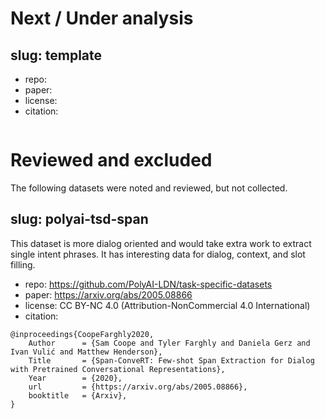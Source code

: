 

# Next / Under analysis


## slug: template

* repo:
* paper:
* license:
* citation:
```
```


# Reviewed and excluded

The following datasets were noted and reviewed, but not collected.


## slug: polyai-tsd-span

This dataset is more dialog oriented and would take extra work to extract single intent phrases. It has interesting data for dialog, context, and slot filling.

* repo: https://github.com/PolyAI-LDN/task-specific-datasets
* paper: https://arxiv.org/abs/2005.08866
* license: CC BY-NC 4.0 (Attribution-NonCommercial 4.0 International)
* citation:
```
@inproceedings{CoopeFarghly2020,
    Author      = {Sam Coope and Tyler Farghly and Daniela Gerz and Ivan Vulić and Matthew Henderson},
    Title       = {Span-ConveRT: Few-shot Span Extraction for Dialog with Pretrained Conversational Representations},
    Year        = {2020},
    url         = {https://arxiv.org/abs/2005.08866},
    booktitle   = {Arxiv},
}
```





